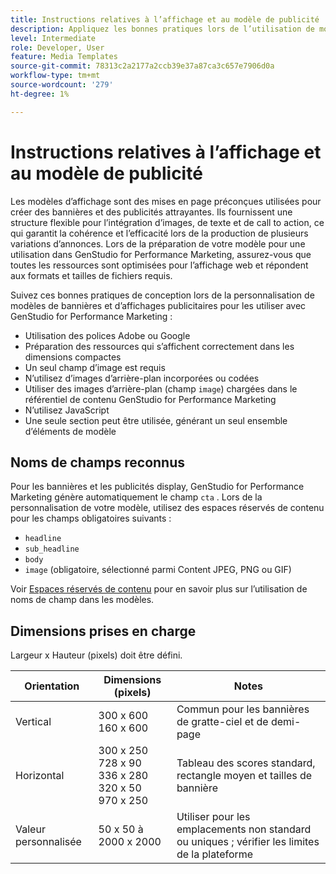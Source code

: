 ```yaml
---
title: Instructions relatives à l’affichage et au modèle de publicité
description: Appliquez les bonnes pratiques lors de l’utilisation de modèles d’affichage et de bannières avec Adobe GenStudio for Performance Marketing.
level: Intermediate
role: Developer, User
feature: Media Templates
source-git-commit: 78313c2a2177a2ccb39e37a87ca3c657e7906d0a
workflow-type: tm+mt
source-wordcount: '279'
ht-degree: 1%

---
```


# Instructions relatives à l’affichage et au modèle de publicité

Les modèles d’affichage sont des mises en page préconçues utilisées pour créer des bannières et des publicités attrayantes. Ils fournissent une structure flexible pour l’intégration d’images, de texte et de call to action, ce qui garantit la cohérence et l’efficacité lors de la production de plusieurs variations d’annonces. Lors de la préparation de votre modèle pour une utilisation dans GenStudio for Performance Marketing, assurez-vous que toutes les ressources sont optimisées pour l’affichage web et répondent aux formats et tailles de fichiers requis.

Suivez ces bonnes pratiques de conception lors de la personnalisation de modèles de bannières et d’affichages publicitaires pour les utiliser avec GenStudio for Performance Marketing :

- Utilisation des polices Adobe ou Google
- Préparation des ressources qui s’affichent correctement dans les dimensions compactes
- Un seul champ d’image est requis
- N’utilisez **&#x200B;**&#x200B;d’images d’arrière-plan incorporées ou codées
- Utiliser des images d’arrière-plan (champ `image`) chargées dans le référentiel de contenu GenStudio for Performance Marketing
- N’utilisez **&#x200B;**&#x200B;JavaScript
- Une seule section peut être utilisée, générant un seul ensemble d’éléments de modèle

## Noms de champs reconnus

Pour les bannières et les publicités display, GenStudio for Performance Marketing génère automatiquement le champ `cta` . Lors de la personnalisation de votre modèle, utilisez des espaces réservés de contenu pour les champs obligatoires suivants :

- `headline`
- `sub_headline`
- `body`
- `image` (obligatoire, sélectionné parmi Content JPEG, PNG ou GIF)

Voir [Espaces réservés de contenu](/help/user-guide/content/customize-template.md#content-placeholders) pour en savoir plus sur l’utilisation de noms de champ dans les modèles.

## Dimensions prises en charge

Largeur x Hauteur (pixels) doit être défini.

| Orientation | Dimensions (pixels) | Notes |
|--------------|-------------------------------------------------------------|------------------------------------------------------------------|
| Vertical | 300 x 600<br>160 x 600 | Commun pour les bannières de gratte-ciel et de demi-page |
| Horizontal | 300 x 250<br>728 x 90<br>336 x 280<br>320 x 50<br>970 x 250 | Tableau des scores standard, rectangle moyen et tailles de bannière |
| Valeur personnalisée | 50 x 50 à 2000 x 2000 | Utiliser pour les emplacements non standard ou uniques ; vérifier les limites de la plateforme |

<!-- Potentially add an example

## Template example

+++Example: Display ad template

+++

-->
